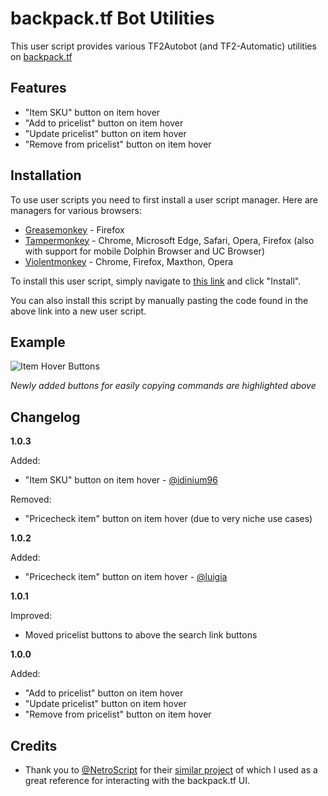 # backpack.tf Bot Utilities

This user script provides various TF2Autobot (and TF2-Automatic) utilities on [backpack.tf](https://backpack.tf/)

## Features
* "Item SKU" button on item hover
* "Add to pricelist" button on item hover
* "Update pricelist" button on item hover
* "Remove from pricelist" button on item hover

## Installation
To use user scripts you need to first install a user script manager. Here are managers for various browsers:

- [Greasemonkey](http://www.greasespot.net/) - Firefox
- [Tampermonkey](https://tampermonkey.net/) - Chrome, Microsoft Edge, Safari, Opera, Firefox (also with support for mobile Dolphin Browser and UC Browser)
- [Violentmonkey](https://violentmonkey.github.io/) - Chrome, Firefox, Maxthon, Opera

To install this user script, simply navigate to [this link](https://github.com/Bonfire/bptf-bot-utilities/raw/master/bptf-bot-utilities.user.js) and click "Install".

You can also install this script by manually pasting the code found in the above link into a new user script.


## Example
![Item Hover Buttons](https://i.imgur.com/rkrUF8L.png)

_Newly added buttons for easily copying commands are highlighted above_

## Changelog
**1.0.3**

Added:
* "Item SKU" button on item hover - [@idinium96](https://github.com/idinium96)

Removed:
* "Pricecheck item" button on item hover (due to very niche use cases)

**1.0.2**

Added:
* "Pricecheck item" button on item hover - [@luigia](https://github.com/luigia)

**1.0.1**

Improved:
* Moved pricelist buttons to above the search link buttons

**1.0.0**

Added:
* "Add to pricelist" button on item hover
* "Update pricelist" button on item hover
* "Remove from pricelist" button on item hover

## Credits
* Thank you to [@NetroScript](https://github.com/NetroScript) for their [similar project](https://github.com/NetroScript/backpack.tf-miscellaneous-extensions/) of which I used as a great reference for interacting with the backpack.tf UI. 
